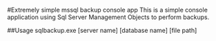 #Extremely simple mssql backup console app
This is a simple console application using Sql Server Management Objects to perform backups.

##Usage
sqlbackup.exe [server name] [database name] [file path]
